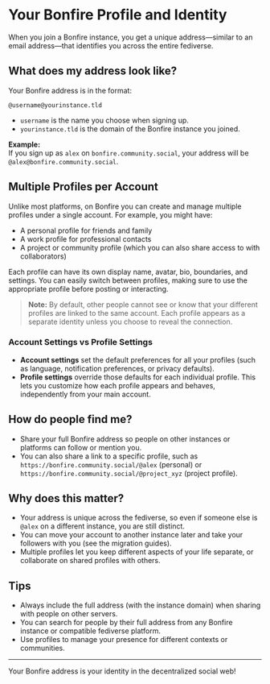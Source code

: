 # Your Bonfire Profile and Identity

When you join a Bonfire instance, you get a unique address—similar to an email address—that identifies you across the entire fediverse.

## What does my address look like?

Your Bonfire address is in the format:

```
@username@yourinstance.tld
```

- `username` is the name you choose when signing up.
- `yourinstance.tld` is the domain of the Bonfire instance you joined.

**Example:**  
If you sign up as `alex` on `bonfire.community.social`, your address will be `@alex@bonfire.community.social`.

## Multiple Profiles per Account

Unlike most platforms, on Bonfire you can create and manage multiple profiles under a single account. For example, you might have:

- A personal profile for friends and family
- A work profile for professional contacts
- A project or community profile (which you can also share access to with collaborators)

Each profile can have its own display name, avatar, bio, boundaries, and settings. You can easily switch between profiles, making sure to use the appropriate profile before posting or interacting.

> **Note:** By default, other people cannot see or know that your different profiles are linked to the same account. Each profile appears as a separate identity unless you choose to reveal the connection.

### Account Settings vs Profile Settings

- **Account settings** set the default preferences for all your profiles (such as language, notification preferences, or privacy defaults).
- **Profile settings** override those defaults for each individual profile. This lets you customize how each profile appears and behaves, independently from your main account.

## How do people find me?

- Share your full Bonfire address so people on other instances or platforms can follow or mention you.
- You can also share a link to a specific profile, such as `https://bonfire.community.social/@alex` (personal) or `https://bonfire.community.social/@project_xyz` (project profile).

## Why does this matter?

- Your address is unique across the fediverse, so even if someone else is `@alex` on a different instance, you are still distinct.
- You can move your account to another instance later and take your followers with you (see the migration guides).
- Multiple profiles let you keep different aspects of your life separate, or collaborate on shared profiles with others.

## Tips

- Always include the full address (with the instance domain) when sharing with people on other servers.
- You can search for people by their full address from any Bonfire instance or compatible fediverse platform.
- Use profiles to manage your presence for different contexts or communities.

---

Your Bonfire address is your identity in the decentralized social web!
